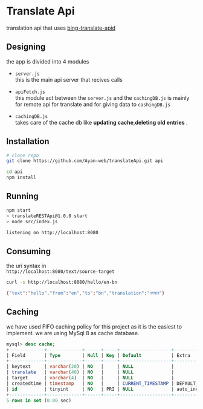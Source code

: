 
# Translate Api 

translation api that uses [bing-translate-apid](https://github.com/plainheart/bing-translate-api)

## Designing 

the app is divided into 4 modules

- `server.js` <br>
this is the main api server that recives calls 

- `apiFetch.js`<br>
this module act between the `server.js` and the `cachingDB.js` is mainly for remote api for translate and for giving data to `cashingDB.js`

- `cachingDB.js` <br>
takes care of the cache db like __updating cache__,__deleting old entries__ .


## Installation


```sh
# clone repo 
git clone https://github.com/Ayan-web/translateApi.git api

cd api
npm install
 ```

## Running

```sh
npm start
> translateRESTApi@1.0.0 start
> node src/index.js

listening on http://localhost:8080
```
## Consuming 

the uri syntax in <br>
`http://localhost:8080/text/source-target`
```sh
curl -s http://localhost:8080/hello/en-bn  

{"text":"hello","from":"en","to":"bn","translation":"নমস্কার"}                                               
```

## Caching
we have used FIFO caching policy for this project 
as it is the easiest to implement.
we are using MySql 8 as cache database.
```sql
mysql> desc cache;
+-------------+-------------+------+-----+-------------------+-------------------+
| Field       | Type        | Null | Key | Default           | Extra             |
+-------------+-------------+------+-----+-------------------+-------------------+
| keytext     | varchar(20) | NO   |     | NULL              |                   |
| translate   | varchar(40) | NO   |     | NULL              |                   |
| target      | varchar(4)  | NO   |     | NULL              |                   |
| createdtime | timestamp   | NO   |     | CURRENT_TIMESTAMP | DEFAULT_GENERATED |
| id          | tinyint     | NO   | PRI | NULL              | auto_increment    |
+-------------+-------------+------+-----+-------------------+-------------------+
5 rows in set (0.00 sec)
```
